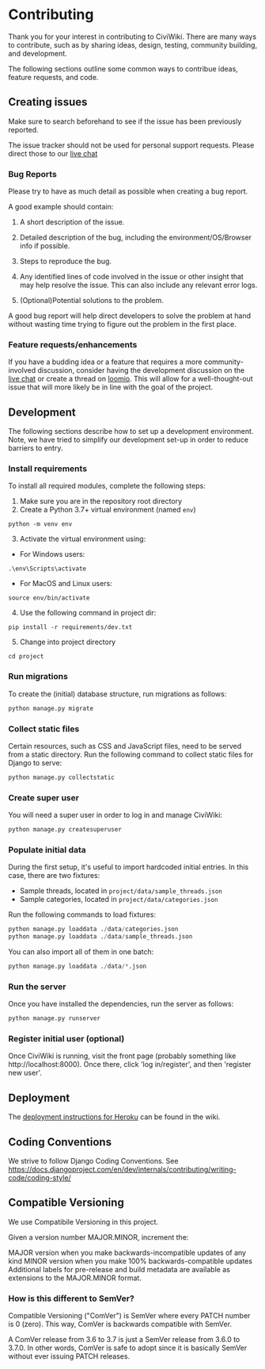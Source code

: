 # Contributing

Thank you for your interest in contributing to CiviWiki. There are many ways to contribute, such as by sharing ideas, design, testing, community building, and development.

The following sections outline some common ways to contribue ideas, feature requests, and code.

## Creating issues

Make sure to search beforehand to see if the issue has been previously reported.

The issue tracker should not be used for personal support requests. Please direct those to our [live chat](https://riot.im/app/#/room/#CiviWiki:matrix.org)

### Bug Reports
Please try to have as much detail as possible when creating a bug report.

A good example should contain:

1. A short description of the issue.

2. Detailed description of the bug, including the environment/OS/Browser info if possible.

3. Steps to reproduce the bug.

4. Any identified lines of code involved in the issue or other insight that may help resolve the issue. This can also include any relevant error logs.

5. (Optional)Potential solutions to the problem.

A good bug report will help direct developers to solve the problem at hand without wasting time trying to figure out the problem in the first place.

### Feature requests/enhancements
If you have a budding idea or a feature that requires a more community-involved discussion, consider having the development discussion on the [live chat](https://riot.im/app/#/room/#CiviWiki:matrix.org) or create a thread on [loomio](https://www.loomio.org/g/ET40tXUC/openciviwiki). This will allow for a well-thought-out issue that will more likely be in line with the goal of the project.


## Development

The following sections describe how to set up a development environment. Note, we have tried to simplify our development set-up in order to reduce barriers to entry.

### Install requirements

To install all required modules, complete the following steps:

1. Make sure you are in the repository root directory
2. Create a Python 3.7+ virtual environment (named `env`)
```
python -m venv env
```
3. Activate the virtual environment using:
  * For Windows users:
  ```
  .\env\Scripts\activate
  ```
  * For MacOS and Linux users:
  ```
  source env/bin/activate
  ```
4. Use the following command in project dir:
```
pip install -r requirements/dev.txt
```
5. Change into project directory
```
cd project
```


### Run migrations

To create the (initial) database structure, run migrations as follows:

```py
python manage.py migrate
```

### Collect static files
Certain resources, such as CSS and JavaScript files, need to be served from a static directory. Run the following command to collect static files for Django to serve:

```py
python manage.py collectstatic
```


### Create super user
You will need a super user in order to log in and manage CiviWiki:

```py
python manage.py createsuperuser
```


### Populate initial data

During the first setup, it's useful to import hardcoded initial entries. In this case, there are two fixtures:

* Sample threads, located in `project/data/sample_threads.json`
* Sample categories, located in `project/data/categories.json`

Run the following commands to load fixtures:

```py
python manage.py loaddata ./data/categories.json
python manage.py loaddata ./data/sample_threads.json
```

You can also import all of them in one batch:

```py
python manage.py loaddata ./data/*.json
```


### Run the server

Once you have installed the dependencies, run the server as follows:

```py
python manage.py runserver
```

### Register initial user (optional)
Once CiviWiki is running, visit the front page (probably something like http://localhost:8000). Once there, click 'log in/register', and then 'register new user'.

## Deployment
The [deployment instructions for Heroku](https://github.com/CiviWiki/OpenCiviWiki/wiki/Deployment-instructions-for-Heroku) can be found in the wiki.

## Coding Conventions

We strive to follow Django Coding Conventions. See https://docs.djangoproject.com/en/dev/internals/contributing/writing-code/coding-style/

## Compatible Versioning
We use Compatibile Versioning in this project.

Given a version number MAJOR.MINOR, increment the:

MAJOR version when you make backwards-incompatible updates of any kind
MINOR version when you make 100% backwards-compatible updates
Additional labels for pre-release and build metadata are available as extensions to the MAJOR.MINOR format.

### How is this different to SemVer?

Compatible Versioning ("ComVer") is SemVer where every PATCH number is 0 (zero). This way, ComVer is backwards compatible with SemVer.

A ComVer release from 3.6 to 3.7 is just a SemVer release from 3.6.0 to 3.7.0. In other words, ComVer is safe to adopt since it is basically SemVer without ever issuing PATCH releases.
